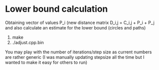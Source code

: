 Lower bound calculation
================

Obtaining vector of values P\_i (new distance matrix D\_i,j = C\_i,j + P\_i + P\_j
and also calculate an estimate for the lower bound (circles and paths)

1. make
2. ./adjust.cpp.bin

You may play with the number of iterations/step size as current numbers are rather generic
(I was manually updating stepsize all the time but I wanted to make it easy for others to run)
